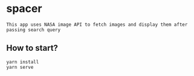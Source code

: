 # spacer

```
This app uses NASA image API to fetch images and display them after passing search query
```

## How to start?

```
yarn install
yarn serve
```

